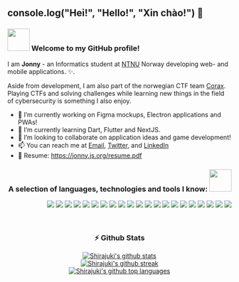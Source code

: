 ## console.log("Hei!", "Hello!", "Xin chào!") 👋

### <img src="https://media.giphy.com/media/VgCDAzcKvsR6OM0uWg/giphy.gif" width="50" /> Welcome to my GitHub profile! 

I am **Jonny** - an Informatics student at [NTNU](https://ntnu.no/) Norway developing web- and mobile applications. ✨.

Aside from development, I am also part of the norwegian CTF team [Corax](https://corax.team/). Playing CTFs and solving challenges while learning new things in the field of cybersecurity is something I also enjoy.

- 🔭 I’m currently working on Figma mockups, Electron applications and PWAs!
- 🌱 I’m currently learning Dart, Flutter and NextJS.
- 👯 I’m looking to collaborate on application ideas and game development!
- 📫 You can reach me at [Email](mailto:jonnynl@stud.ntnu.no), [Twitter](https://twitter.com/shirajukii), and [LinkedIn](https://www.linkedin.com/in/shirajuki/)
- 🧾 Resume: https://jonny.js.org/resume.pdf

<h3 align="right">A selection of languages, technologies and tools I know: <img src="https://media.giphy.com/media/11sMx1kL4JdZGU/giphy.gif" width="50" /></h3>

<p align="right">
  <img src="https://img.shields.io/badge/-JavaScript-282A36?style=flat-square&logo=javascript" />
  <img src="https://img.shields.io/badge/-Typescript-282A36?style=flat-square&logo=typescript" />
  <img src="https://img.shields.io/badge/-HTML5-282A36?style=flat-square&logo=html5" />
  <img src="https://img.shields.io/badge/-CSS3-282A36?style=flat-square&logo=css3" />
  <img src="https://img.shields.io/badge/-NodeJS-282A36?style=flat-square&logo=Node.js" />
  <img src="https://img.shields.io/badge/-React-282A36?style=flat-square&logo=react" />
  <img src="https://img.shields.io/badge/-Java-282A36?style=flat-square&logo=java" />
  <img src="https://img.shields.io/badge/-PHP-282A36?style=flat-square&logo=php" />
  <img src="https://img.shields.io/badge/-C-282A36?style=flat-square&logo=c" />
  <img src="https://img.shields.io/badge/-Bash-282A36?style=flat-square&logo=gnubash" />
  <img src="https://img.shields.io/badge/-MySQL-282A36?style=flat-square&logo=mysql" />
  <img src="https://img.shields.io/badge/-PostgreSQL-282A36?style=flat-square&logo=postgresql" />
  <img src="https://img.shields.io/badge/-MongoDB-282A36?style=flat-square&logo=mongodb" />
  <img src="https://img.shields.io/badge/-Git-282A36?style=flat-square&logo=git" />
  <img src="https://img.shields.io/badge/-GitHub-44475A?style=flat-square&logo=github" />
  <img src="https://img.shields.io/badge/-Figma-44475A?style=flat-square&logo=figma" />
  <img src="https://img.shields.io/badge/-Supabase-44475A?style=flat-square&logo=supabase" />
  <img src="https://img.shields.io/badge/-Heroku-44475A?style=flat-square&logo=heroku" />
  <img src="https://img.shields.io/badge/-Neovim-44475A?style=flat-square&logo=neovim" />
  <img src="https://img.shields.io/badge/-VSCode-44475A?style=flat-square&logo=visualstudiocode" />
  <img src="https://img.shields.io/badge/-Curl-44475A?style=flat-square&logo=curl" />
</p>

<br/>

<h3 align="center">⚡ Github Stats</h3>
<div align="center"><a href="https://github.com/anuraghazra/github-readme-stats"><img src="https://github-readme-stats.vercel.app/api?username=Shirajuki&count_private=true&show_icons=true&theme=dracula" alt="Shirajuki's github stats"/></a></div>
<div align="center"><a href="https://github.com/DenverCoder1/github-readme-streak-stats"><img src="https://github-readme-streak-stats.herokuapp.com/?user=Shirajuki&theme=dracula" alt="Shirajuki's github streak"/></a></div>
<div align="center"><a href="https://github.com/anuraghazra/github-readme-stats"><img src="https://github-readme-stats.vercel.app/api/top-langs/?username=Shirajuki&hide=html,css,Rich%20Text%20Format,Scheme,Vim%20Script&langs_count=6&layout=compact&theme=dracula" alt="Shirajuki's github top languages"/></a></div>
